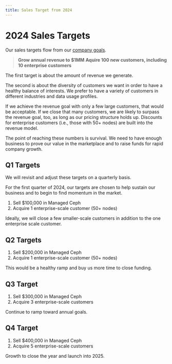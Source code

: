 ```yaml
---
title: Sales Target from 2024
---
```


# 2024 Sales Targets

Our sales targets flow from our [company goals](../company/goals/annual2024).

> **Grow annual revenue to $1MM**
> **Aquire 100 new customers, including 10 enterprise customers**

The first target is about the amount of revenue we generate.

The second is about the diversity of customers we want in order to have a healthy balance of interests. We prefer to have a variety of customers in different industries and data usage profiles.

If we achieve the revenue goal with only a few large customers, that would be acceptable. If we close that many customers, we are likely to surpass the revenue goal, too, as long as our pricing structure holds up. Discounts for enterprise customers (i.e., those with 50+ nodes) are built into the revenue model.

The point of reaching these numbers is survival. We need to have enough business to prove our value in the marketplace and to raise funds for rapid company growth.

## Q1 Targets

We will revisit and adjust these targets on a quarterly basis.

For the first quarter of 2024, our targets are chosen to help sustain our business and to begin to find momentum in the market.

1. Sell $100,000 in Managed Ceph
2. Acquire 1 enterprise-scale customer (50+ nodes)

Ideally, we will close a few smaller-scale customers in addition to the one enterprise scale customer.

## Q2 Targets

1. Sell $200,000 in Managed Ceph
2. Acquire 1 enterprise-scale customer (50+ nodes)

This would be a healthy ramp and buy us more time to close funding.

## Q3 Target

1. Sell $300,000 in Managed Ceph
2. Acquire 3 enterprise-scale customers

Continue to ramp toward annual goals.

## Q4 Target

1. Sell $400,000 in Managed Ceph
2. Acquire 5 enterprise-scale customers

Growth to close the year and launch into 2025.
